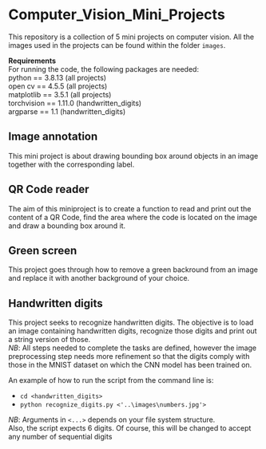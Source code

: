 # Computer_Vision_Mini_Projects  
This repository is a collection of 5 mini projects on computer vision.  All the images used in the projects can be found within the folder `images`.  

**Requirements**  
For running the code, the following packages are needed:  
python == 3.8.13       (all projects)  
open cv == 4.5.5       (all projects)  
matplotlib == 3.5.1    (all projects)  
torchvision == 1.11.0  (handwritten_digits)   
argparse == 1.1         (handwritten_digits)  


## Image annotation
This mini project is about drawing bounding box around objects in an image together with the corresponding label.  


## QR Code reader
The aim of this miniproject is to create a function to read and print out the content of a QR Code, find the area where the code is located on the image and draw a bounding box around it.  

 
  
## Green screen
This project goes through how to remove a green backround from an image and replace it with another background of your choice. 


## Handwritten digits
This project seeks to recognize handwritten digits. The objective is to load an image containing handwritten digits, recognize those digits and print out a string version of those.  
*NB*: All steps needed to complete the tasks are defined, however the image preprocessing step needs more refinement so that the digits comply with those in the MNIST dataset on which the CNN model has been trained on. 

An example of how to run the script from the command line is:  
* `cd <handwritten_digits>`
* `python recognize_digits.py <'..\images\numbers.jpg'>`

*NB*: Arguments in `<...>` depends on your file system structure.  
Also, the script expects 6 digits. Of course, this will be changed to accept any number of sequential digits
